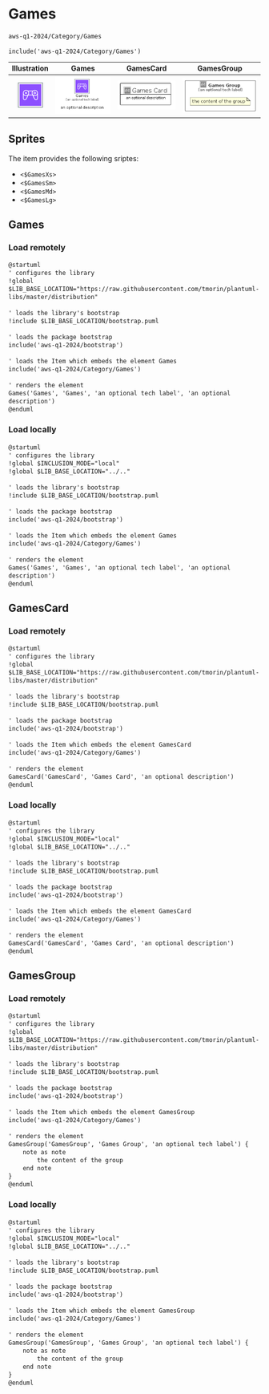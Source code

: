 # Games


```text
aws-q1-2024/Category/Games
```

```text
include('aws-q1-2024/Category/Games')
```



| Illustration | Games | GamesCard | GamesGroup |
| :---: | :---: | :---: | :---: |
| ![illustration for Illustration](../../aws-q1-2024/Category/Games.png) | ![illustration for Games](../../aws-q1-2024/Category/Games.Local.png) | ![illustration for GamesCard](../../aws-q1-2024/Category/GamesCard.Local.png) | ![illustration for GamesGroup](../../aws-q1-2024/Category/GamesGroup.Local.png) |



## Sprites
The item provides the following sriptes:

- `<$GamesXs>`
- `<$GamesSm>`
- `<$GamesMd>`
- `<$GamesLg>`





## Games

### Load remotely
```plantuml
@startuml
' configures the library
!global $LIB_BASE_LOCATION="https://raw.githubusercontent.com/tmorin/plantuml-libs/master/distribution"

' loads the library's bootstrap
!include $LIB_BASE_LOCATION/bootstrap.puml

' loads the package bootstrap
include('aws-q1-2024/bootstrap')

' loads the Item which embeds the element Games
include('aws-q1-2024/Category/Games')

' renders the element
Games('Games', 'Games', 'an optional tech label', 'an optional description')
@enduml
```

### Load locally
```plantuml
@startuml
' configures the library
!global $INCLUSION_MODE="local"
!global $LIB_BASE_LOCATION="../.."

' loads the library's bootstrap
!include $LIB_BASE_LOCATION/bootstrap.puml

' loads the package bootstrap
include('aws-q1-2024/bootstrap')

' loads the Item which embeds the element Games
include('aws-q1-2024/Category/Games')

' renders the element
Games('Games', 'Games', 'an optional tech label', 'an optional description')
@enduml
```

## GamesCard

### Load remotely
```plantuml
@startuml
' configures the library
!global $LIB_BASE_LOCATION="https://raw.githubusercontent.com/tmorin/plantuml-libs/master/distribution"

' loads the library's bootstrap
!include $LIB_BASE_LOCATION/bootstrap.puml

' loads the package bootstrap
include('aws-q1-2024/bootstrap')

' loads the Item which embeds the element GamesCard
include('aws-q1-2024/Category/Games')

' renders the element
GamesCard('GamesCard', 'Games Card', 'an optional description')
@enduml
```

### Load locally
```plantuml
@startuml
' configures the library
!global $INCLUSION_MODE="local"
!global $LIB_BASE_LOCATION="../.."

' loads the library's bootstrap
!include $LIB_BASE_LOCATION/bootstrap.puml

' loads the package bootstrap
include('aws-q1-2024/bootstrap')

' loads the Item which embeds the element GamesCard
include('aws-q1-2024/Category/Games')

' renders the element
GamesCard('GamesCard', 'Games Card', 'an optional description')
@enduml
```

## GamesGroup

### Load remotely
```plantuml
@startuml
' configures the library
!global $LIB_BASE_LOCATION="https://raw.githubusercontent.com/tmorin/plantuml-libs/master/distribution"

' loads the library's bootstrap
!include $LIB_BASE_LOCATION/bootstrap.puml

' loads the package bootstrap
include('aws-q1-2024/bootstrap')

' loads the Item which embeds the element GamesGroup
include('aws-q1-2024/Category/Games')

' renders the element
GamesGroup('GamesGroup', 'Games Group', 'an optional tech label') {
    note as note
        the content of the group
    end note
}
@enduml
```

### Load locally
```plantuml
@startuml
' configures the library
!global $INCLUSION_MODE="local"
!global $LIB_BASE_LOCATION="../.."

' loads the library's bootstrap
!include $LIB_BASE_LOCATION/bootstrap.puml

' loads the package bootstrap
include('aws-q1-2024/bootstrap')

' loads the Item which embeds the element GamesGroup
include('aws-q1-2024/Category/Games')

' renders the element
GamesGroup('GamesGroup', 'Games Group', 'an optional tech label') {
    note as note
        the content of the group
    end note
}
@enduml
```

